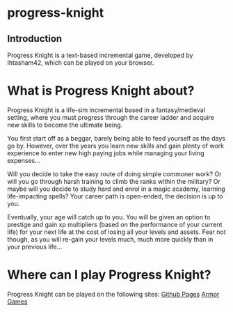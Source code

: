 # progress-knight

## Introduction
Progress Knight is a text-based incremental game, developed by Ihtasham42, which can be played on your browser.

# What is Progress Knight about?
Progress Knight is a life-sim incremental based in a fantasy/medieval setting, where you must progress through the career ladder and acquire new skills to become the ultimate being.

You first start off as a beggar, barely being able to feed yourself as the days go by. However, over the years you learn new skills and gain plenty of work experience to enter new high paying jobs while managing your living expenses...

Will you decide to take the easy route of doing simple commoner work? Or will you go through harsh training to climb the ranks within the military? Or maybe will you decide to study hard and enrol in a magic academy, learning life-impacting spells? Your career path is open-ended, the decision is up to you.

Eventually, your age will catch up to you. You will be given an option to prestige and gain xp multipliers (based on the performance of your current life) for your next life at the cost of losing all your levels and assets. Fear not though, as you will re-gain your levels much, much more quickly than in your previous life...

# Where can I play Progress Knight?
Progress Knight can be played on the following sites:
[Github Pages](https://ihtasham42.github.io/progress-knight/)
[Armor Games](https://armorgames.com/progress-knight-game/19095)
